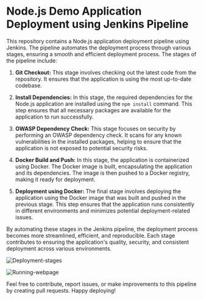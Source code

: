 # Node.js Demo Application Deployment using Jenkins Pipeline

This repository contains a Node.js application deployment pipeline using Jenkins. The pipeline automates the deployment process through various stages, ensuring a smooth and efficient deployment process. The stages of the pipeline include:

1. **Git Checkout:** This stage involves checking out the latest code from the repository. It ensures that the application is using the most up-to-date codebase.

2. **Install Dependencies:** In this stage, the required dependencies for the Node.js application are installed using the `npm install` command. This step ensures that all necessary packages are available for the application to run successfully.

3. **OWASP Dependency Check:** This stage focuses on security by performing an OWASP dependency check. It scans for any known vulnerabilities in the installed packages, helping to ensure that the application is not exposed to potential security risks.

4. **Docker Build and Push:** In this stage, the application is containerized using Docker. The Docker image is built, encapsulating the application and its dependencies. The image is then pushed to a Docker registry, making it ready for deployment.

5. **Deployment using Docker:** The final stage involves deploying the application using the Docker image that was built and pushed in the previous stage. This step ensures that the application runs consistently in different environments and minimizes potential deployment-related issues.

By automating these stages in the Jenkins pipeline, the deployment process becomes more streamlined, efficient, and reproducible. Each stage contributes to ensuring the application's quality, security, and consistent deployment across various environments.

![Deployment-stages]()

![Running-webpage]()

Feel free to contribute, report issues, or make improvements to this pipeline by creating pull requests. Happy deploying!
